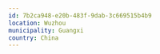 ```yaml
---
id: 7b2ca948-e20b-483f-9dab-3c669515b4b9
location: Wuzhou
municipality: Guangxi
country: China
---
```

